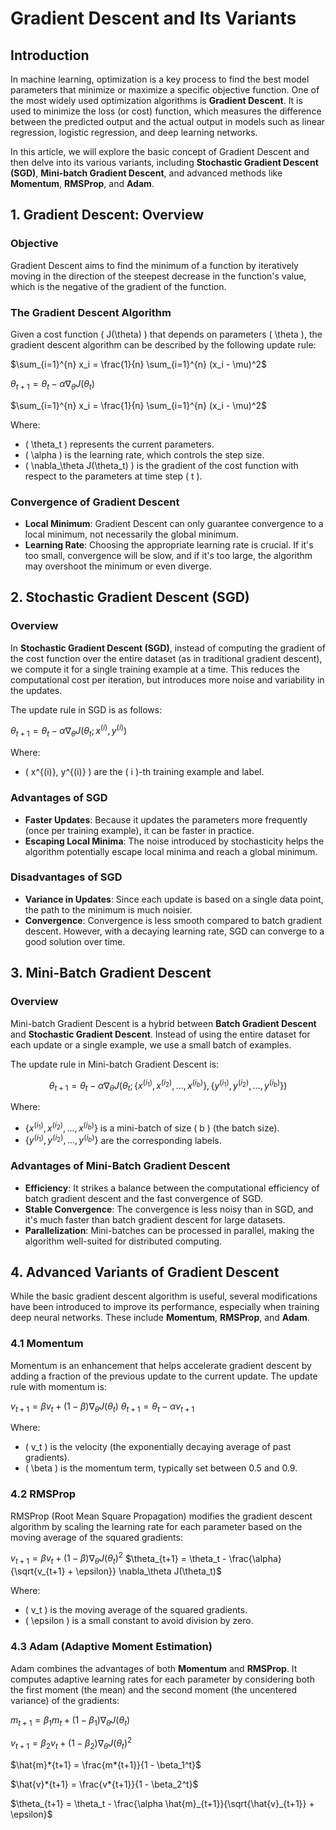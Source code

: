 # Gradient Descent and Its Variants

## Introduction

In machine learning, optimization is a key process to find the best model parameters that minimize or maximize a specific objective function. One of the most widely used optimization algorithms is **Gradient Descent**. It is used to minimize the loss (or cost) function, which measures the difference between the predicted output and the actual output in models such as linear regression, logistic regression, and deep learning networks.

In this article, we will explore the basic concept of Gradient Descent and then delve into its various variants, including **Stochastic Gradient Descent (SGD)**, **Mini-batch Gradient Descent**, and advanced methods like **Momentum**, **RMSProp**, and **Adam**.

## 1. Gradient Descent: Overview

### Objective

Gradient Descent aims to find the minimum of a function by iteratively moving in the direction of the steepest decrease in the function's value, which is the negative of the gradient of the function.

### The Gradient Descent Algorithm

Given a cost function \( J(\theta) \) that depends on parameters \( \theta \), the gradient descent algorithm can be described by the following update rule:

$\sum_{i=1}^{n} x_i = \frac{1}{n} \sum_{i=1}^{n} (x_i - \mu)^2$

$\theta_{t+1} = \theta_t - \alpha \nabla_\theta J(\theta_t)$

$\sum_{i=1}^{n} x_i = \frac{1}{n} \sum_{i=1}^{n} (x_i - \mu)^2$

Where:

- \( \theta_t \) represents the current parameters.
- \( \alpha \) is the learning rate, which controls the step size.
- \( \nabla_\theta J(\theta_t) \) is the gradient of the cost function with respect to the parameters at time step \( t \).

### Convergence of Gradient Descent

- **Local Minimum**: Gradient Descent can only guarantee convergence to a local minimum, not necessarily the global minimum.
- **Learning Rate**: Choosing the appropriate learning rate is crucial. If it's too small, convergence will be slow, and if it's too large, the algorithm may overshoot the minimum or even diverge.

## 2. Stochastic Gradient Descent (SGD)

### Overview

In **Stochastic Gradient Descent (SGD)**, instead of computing the gradient of the cost function over the entire dataset (as in traditional gradient descent), we compute it for a single training example at a time. This reduces the computational cost per iteration, but introduces more noise and variability in the updates.

The update rule in SGD is as follows:

$\theta_{t+1} = \theta_t - \alpha \nabla_\theta J(\theta_t; x^{(i)}, y^{(i)})$

Where:

- \( x^{(i)}, y^{(i)} \) are the \( i \)-th training example and label.

### Advantages of SGD

- **Faster Updates**: Because it updates the parameters more frequently (once per training example), it can be faster in practice.
- **Escaping Local Minima**: The noise introduced by stochasticity helps the algorithm potentially escape local minima and reach a global minimum.

### Disadvantages of SGD

- **Variance in Updates**: Since each update is based on a single data point, the path to the minimum is much noisier.
- **Convergence**: Convergence is less smooth compared to batch gradient descent. However, with a decaying learning rate, SGD can converge to a good solution over time.

## 3. Mini-Batch Gradient Descent

### Overview

Mini-batch Gradient Descent is a hybrid between **Batch Gradient Descent** and **Stochastic Gradient Descent**. Instead of using the entire dataset for each update or a single example, we use a small batch of examples.

The update rule in Mini-batch Gradient Descent is:

$$
\theta_{t+1} = \theta_t - \alpha \nabla_\theta J(\theta_t; \{x^{(i_1)}, x^{(i_2)}, ..., x^{(i_b)}\}, \{y^{(i_1)}, y^{(i_2)}, ..., y^{(i_b)}\})
$$

Where:

- $\{x^{(i_1)}, x^{(i_2)}, ..., x^{(i_b)}\}$ is a mini-batch of size \( b \) (the batch size).
- $\{y^{(i_1)}, y^{(i_2)}, ..., y^{(i_b)}\}$ are the corresponding labels.

### Advantages of Mini-Batch Gradient Descent

- **Efficiency**: It strikes a balance between the computational efficiency of batch gradient descent and the fast convergence of SGD.
- **Stable Convergence**: The convergence is less noisy than in SGD, and it's much faster than batch gradient descent for large datasets.
- **Parallelization**: Mini-batches can be processed in parallel, making the algorithm well-suited for distributed computing.

## 4. Advanced Variants of Gradient Descent

While the basic gradient descent algorithm is useful, several modifications have been introduced to improve its performance, especially when training deep neural networks. These include **Momentum**, **RMSProp**, and **Adam**.

### 4.1 Momentum

Momentum is an enhancement that helps accelerate gradient descent by adding a fraction of the previous update to the current update. The update rule with momentum is:

$v_{t+1} = \beta v_t + (1 - \beta) \nabla_\theta J(\theta_t)$
$\theta_{t+1} = \theta_t - \alpha v_{t+1}$

Where:

- \( v_t \) is the velocity (the exponentially decaying average of past gradients).
- \( \beta \) is the momentum term, typically set between 0.5 and 0.9.

### 4.2 RMSProp

RMSProp (Root Mean Square Propagation) modifies the gradient descent algorithm by scaling the learning rate for each parameter based on the moving average of the squared gradients:

$v_{t+1} = \beta v_t + (1 - \beta) \nabla_\theta J(\theta_t)^2$
$\theta_{t+1} = \theta_t - \frac{\alpha}{\sqrt{v_{t+1} + \epsilon}} \nabla_\theta J(\theta_t)$

Where:

- \( v_t \) is the moving average of the squared gradients.
- \( \epsilon \) is a small constant to avoid division by zero.

### 4.3 Adam (Adaptive Moment Estimation)

Adam combines the advantages of both **Momentum** and **RMSProp**. It computes adaptive learning rates for each parameter by considering both the first moment (the mean) and the second moment (the uncentered variance) of the gradients:

$m_{t+1} = \beta_1 m_t + (1 - \beta_1) \nabla_\theta J(\theta_t)$

$v_{t+1} = \beta_2 v_t + (1 - \beta_2) \nabla_\theta J(\theta_t)^2$

$\hat{m}*{t+1} = \frac{m*{t+1}}{1 - \beta_1^t}$

$\hat{v}*{t+1} = \frac{v*{t+1}}{1 - \beta_2^t}$

$\theta_{t+1} = \theta_t - \frac{\alpha \hat{m}_{t+1}}{\sqrt{\hat{v}_{t+1}} + \epsilon}$



